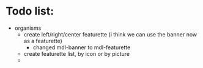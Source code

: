 # Todo list:

- organisms
  - create left/right/center featurette (i think we can use the banner now as a featurette)
    - changed mdl-banner to mdl-featurette
  - create featurette list, by icon or by picture
  -